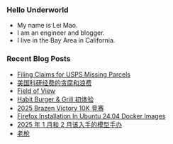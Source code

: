### Hello Underworld

- My name is Lei Mao.
- I am an engineer and blogger.
- I live in the Bay Area in California.


### Recent Blog Posts

<!-- BLOG-POST-LIST:START -->
- [Filing Claims for USPS Missing Parcels](https://leimao.github.io/blog/USPS-Filing-Claims-Missing-Parcels/)
- [美国科研经费的贪腐和浪费](https://leimao.github.io/essay/%E7%BE%8E%E5%9B%BD%E7%A7%91%E7%A0%94%E7%BB%8F%E8%B4%B9%E7%9A%84%E8%B4%AA%E8%85%90%E5%92%8C%E6%B5%AA%E8%B4%B9/)
- [Field of View](https://leimao.github.io/blog/Field-of-View/)
- [Habit Burger &amp; Grill 初体验](https://leimao.github.io/essay/Habit-Burger-Grill-%E5%88%9D%E4%BD%93%E9%AA%8C/)
- [2025 Brazen Victory 10K 竞赛](https://leimao.github.io/life/2025-Brazen-Victory-10K/)
- [Firefox Installation In Ubuntu 24.04 Docker Images](https://leimao.github.io/blog/Ubuntu-2404-Docker-Firefox-Installation/)
- [2025 年 1 月和 2 月该入手的模型手办](https://leimao.github.io/essay/2025%E5%B9%B41%E6%9C%88%E5%92%8C2%E6%9C%88%E8%AF%A5%E5%85%A5%E6%89%8B%E7%9A%84%E6%A8%A1%E5%9E%8B%E6%89%8B%E5%8A%9E/)
- [老枪](https://leimao.github.io/essay/%E8%80%81%E6%9E%AA-A-Long-Shot-2023/)
<!-- BLOG-POST-LIST:END -->
